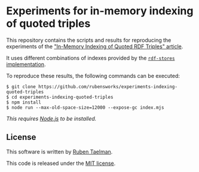 # Experiments for in-memory indexing of quoted triples

This repository contains the scripts and results for reproducing the experiments of
the ["In-Memory Indexing of Quoted RDF Triples" article](https://github.com/rubensworks/article-quoted-triples-index).

It uses different combinations of indexes provided by the [`rdf-stores` implementation](https://github.com/rubensworks/rdf-stores.js).

To reproduce these results, the following commands can be executed:
```shell
$ git clone https://github.com/rubensworks/experiments-indexing-quoted-triples
$ cd experiments-indexing-quoted-triples
$ npm install
$ node run --max-old-space-size=12000 --expose-gc index.mjs
```

_This requires [Node.js](https://nodejs.org/en) to be installed._

## License
This software is written by [Ruben Taelman](http://rubensworks.net/).

This code is released under the [MIT license](http://opensource.org/licenses/MIT).
